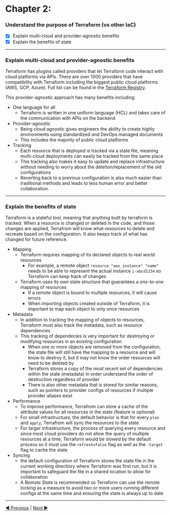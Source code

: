 # Chapter 2:
### Understand the purpose of Terraform (vs other IaC)
- [X] Explain multi-cloud and provider-agnostic benefits
- [X] Explain the benefits of state

---

### **Explain multi-cloud and provider-agnostic benefits**
Terraform has plugins called providers that let Terraform code interact with cloud platforms via APIs. There are over 1000 providers that have compatibility with Terraform including the biggest public cloud platforms (AWS, GCP, Azure). Full list can be found in the [Terraform Registry](https://registry.terraform.io/browse/providers).

This provider-agnostic approach has many benefits including:
- One language for all
  - Terraform is written in one uniform language (HCL) and takes care of the communication with APIs on the backend
- Provider-agnostic
  - Being cloud agnostic gives engineers the ability to create highly environments using standardized and DevOps managed documents
  - This includes the majority of public cloud platforms
- Tracking
  - Each resource that is deployed is tracked via a state file, meaning multi-cloud deployments can easily be tracked from the same place
  - This tracking also makes it easy to update and replace infrastructure without needing to worry about the deletion/replacement of the old configurations
  - Reverting back to a previous configuration is also much easier than traditional methods and leads to less human error and better collaboration.

___
### **Explain the benefits of state**
Terraform is a stateful tool, meaning that anything built by terraform is tracked. When a resource is changed or deleted in the code, and those changes are applied, Terrafrom will know what resources to delete and recreate based on the configuration. It also keeps track of what has changed for future reference.

- Mapping
  - Terraform requires mapping of its declared objects to real world resources
    - For example, a remote object `resource "aws_instance" "name"` needs to be able to represent the actual instance `i-abcd1234` so Terraform can keep track of changes
  - Terraform uses its own state structure that guarantees a _one-to-one_ mapping of resources
    - If a remote object is bound to multiple resources, it will cause errors
    - When importing objects created outside of Terraform, it is important to map each object to only once resources
- Metadata
  - In addition to tracking the mapping of objects to resources, Terraform must also track the metadata, such as resource dependencies
  - This tracking of dependecies is very important for destroying or modifying resources in an existing configuration
    - When one or more objects are removed from the configuration, the state file will still have the mapping to a resource and will know to destroy it, but it may not know the order resources will need to be deleted by
    - Terraform stores a copy of the most recent set of dependencies within the state (metadata) in order understand the order of destruction regardless of provider
    - There is also other metadata that is stored for similar reasons, such as pointers to provider configs of resources if multiple provider aliases exist
- Performance
  - To improve performance, Terrafrom can store a cache of the attribute values for all resources in the state (feature is optional)
  - For small infrastructues, the default behavior is that for every `plan` and `apply`, Terrafrom will sync the resources to the state
  - For larger infrastructure, the process of querying every resource and since most cloud providers do not allow the query of multiple resources at a time, Terraform would be slowed by the default process so it must use the `refresh=false` flag as well as the `-target` flag to cache the state
- Syncing
  - the default configuration of Terraform stores the state file in the current working directiory where Terraform was first run, but it is important to safeguard the file in a shared location to allow for collaboration
  - A _Remote State_ is recommended so Terraform can use the remote locking as a measure to avoid two or more users running different configs at the same time and ensuring the state is always up to date

___

[ ◀︎ Previous](/Chapter%201/) | [Next ▶︎ ](/Chapter%203/)